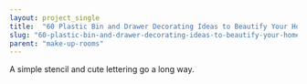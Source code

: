 ```yaml
---
layout: project_single
title:  "60 Plastic Bin and Drawer Decorating Ideas to Beautify Your Home Organizing Solutions"
slug: "60-plastic-bin-and-drawer-decorating-ideas-to-beautify-your-home-organizing-solutions"
parent: "make-up-rooms"
---
```

A simple stencil and cute lettering go a long way.